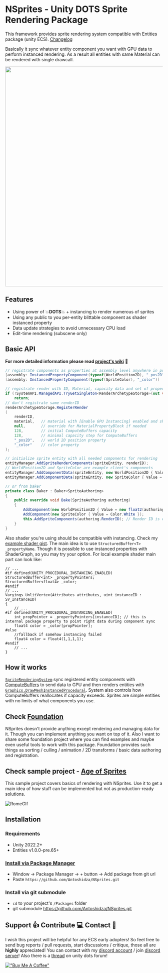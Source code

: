 # NSprites - Unity DOTS Sprite Rendering Package
This framework provides sprite rendering system compatible with Entities package (unity ECS). [Changelog](https://github.com/Antoshidza/NSprites/wiki/Changelog)

Basically it sync whatever entity component you want with GPU data to perform instanced rendering. As a result all entities with same Material can be rendered with single drawcall.

<img src="https://user-images.githubusercontent.com/19982288/203323912-3f0aec5a-543d-4145-bf8f-42e07af2d124.gif" width="700"/>

## Features
* Using power of :boom:**DOTS**:boom: + instancing to render numerous of sprites
* Using any public to you per-entity blittable component as shader instanced property
* Data update strategies to avoid unnecessary CPU load
* Edit-time rendering (subscene only)

## Basic API
**For more detailed information please read [project's wiki](https://github.com/Antoshidza/NSprites/wiki)** :blue_book:
```csharp
// registrate components as properties at assembly level anywhere in project
[assembly: InstancedPropertyComponent(typeof(WorldPosition2D), "_pos2D")]
[assembly: InstancedPropertyComponent(typeof(SpriteColor), "_color")]
```
```csharp
// registrate render with ID, Material, capacity data and set of properties
if (!SystemAPI.ManagedAPI.TryGetSingleton<RenderArchetypeStorage>(out var renderArchetypeStorage))
    return;
// don't registrate same renderID
renderArchetypeStorage.RegisterRender
(
    renderID,
    material,   // material with [Enable GPU Instancing] enabled and shader supporting instancing
    null,       // override for MaterialPropertyBlock if needed
    128,        // initial ComputeBuffers capacity
    128,        // minimal capacity step for ComputeBuffers
    "_pos2D",   // world 2D position property
    "_color"    // color property
);
```
```csharp
// initialize sprite entity with all needed components for rendering
entityManager.AddSpriteRenderComponents(spriteEntity, renderID);
// WorldPosition2D and SpriteColor are example client's components
entityManager.AddComponentData(spriteEntity, new WorldPosition2D { Value = /*your value here*/ });          
entityManager.AddComponentData(spriteEntity, new SpriteColor { Value = Color.White });

// or from baker
private class Baker : Baker<SpriteAuthoring>
{
    public override void Bake(SpriteAuthoring authoring)
    {
        AddComponent(new WorldPosition2D { Value = new float2(authoring.transform.position.x, authoring.transform.position.y) });
        AddComponent(new SpriteColor { Value = Color.White });
        this.AddSpriteComponents(authoring.RenderID); // Render ID is client defined unique per-render archetype int. You can define it manually or for example use Material's instance ID or whatever else.
    }
}
```
Also shader you're using should be compatible with instancing. Check my [example shader gist](https://gist.github.com/Antoshidza/387bf4a3a3efd62c8ca4267e800ad3bc). The main idea is to use `StructuredBuffer<T> _propertyName`. Though it is possible to use instanced properties with ShaderGraph, so you may try your option. For local example shader main part can look like:
```hlsl
// ...
#if defined(UNITY_PROCEDURAL_INSTANCING_ENABLED)
StructuredBuffer<int> _propertyPointers;
StructuredBuffer<float4> _color;
#endif
// ...
Varyings UnlitVertex(Attributes attributes, uint instanceID : SV_InstanceID)
{
    // ...    
#if defined(UNITY_PROCEDURAL_INSTANCING_ENABLED)
    int propPointer = _propertyPointers[instanceID]; // this is internal package property to point right data during component sync
    float4 color = _color[propPointer];
#else
    //fallback if somehow instancing failed
    float4 color = float4(1,1,1,1);
#endif
    // ...
}
```

## How it works
[`SpriteRenderingSystem`](https://github.com/Antoshidza/NSprites/blob/main/Rendering/Systems/SpriteRenderingSystem.cs) sync registered entity components with [ComputeBuffers](https://docs.unity3d.com/ScriptReference/ComputeBuffer.html) to send data to GPU and then renders entities with [`Graphics.DrawMeshInstancedProcedural`](https://docs.unity3d.com/ScriptReference/Graphics.DrawMeshInstancedProcedural.html). System also controls how ComputeBuffers reallocates if capacity exceeds. Sprites are simple entities with no limits of what components you use.

## Check [Foundation](https://github.com/Antoshidza/NSprites-Foundation)
NSprites doesn't provide anything except rendering and managing data for it. Though you can implement anything you want on top of it. Also I want to share some foundation project where you can find examples and maybe even useful tools to work with this package. Foundation provides such things as sorting / culling / animation / 2D transforms / basic data authoring and registration.

## Check sample project - [Age of Sprites](https://github.com/Antoshidza/Age-of-Sprites)
This sample project covers basics of rendering with NSprites. Use it to get a main idea of how stuff can be implemented but not as production-ready solutions.

![RomeGIf](https://user-images.githubusercontent.com/19982288/204523105-7cabb122-954c-4fb0-97bc-becb27d2d2b9.gif)

## Installation
### Requirements
* Unity 2022.2+
* Entities v1.0.0-pre.65+

### [Install via Package Manager](https://docs.unity3d.com/2021.3/Documentation/Manual/upm-ui-giturl.html)
* Window -> Package Manager -> + button -> Add package from git url
* Paste `https://github.com/Antoshidza/NSprites.git`
### Install via git submodule
* `cd` to your project's `/Packages` folder
* git submodule https://github.com/Antoshidza/NSprites.git

## Support :+1: Contribute :computer: Contact :speech_balloon:
I wish this project will be helpful for any ECS early adopters! So feel free to send bug reports / pull requests, start discussions / critique, those all are **highly** appreciated!
You can contact with my [discord account](https://www.discordapp.com/users/219868910223228929) / join [discord server](https://discord.gg/rvxrHEFx8n)!
Also there is a [thread](https://forum.unity.com/threads/1-0-3-nsprites-sprite-rendering-package.1367463/) on unity dots forum!

[!["Buy Me A Coffee"](https://www.buymeacoffee.com/assets/img/custom_images/orange_img.png)](https://www.buymeacoffee.com/antoshidzamax)
